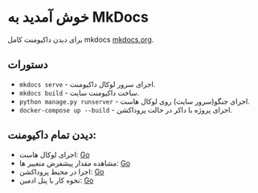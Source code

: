 # خوش آمدید به MkDocs

برای دیدن داکیومنت کامل mkdocs [mkdocs.org](https://www.mkdocs.org).

## دستورات

* `mkdocs serve` - اجرای سرور لوکال داکیومنت.
* `mkdocs build` - ساخت داکیومنت سایت.
* `python manage.py runserver` - اجرای جنگو(سرور سایت) روی لوکال هاست.
* `docker-compose up --build` - اجرای پروژه با داکر در حالت پروداکشن.

## دیدن تمام داکیومنت:
- اجرای لوکال هاست: [Go](localhost.md#start-server-in-localhost)
- مشاهده مقدار پیشفرض متغییر ها: [Go](set-variables.md/#set-variables)
- اجرا در محیط پروداکشن: [Go](production.md)
- نحوه کار با پنل ادمین: [Go](how-to-use/1-movie.md)
